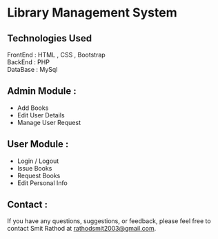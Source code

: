 
# Library Management System

## Technologies Used
FrontEnd : HTML , CSS , Bootstrap\
BackEnd  : PHP\
DataBase : MySql

## Admin Module :
* Add Books
* Edit User Details
* Manage User Request

## User Module :
* Login / Logout
* Issue Books
* Request Books
* Edit Personal Info

## Contact :
If you have any questions, suggestions, or feedback, please feel free to contact Smit Rathod at rathodsmit2003@gmail.com.
